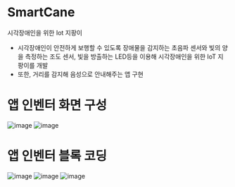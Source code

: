 # SmartCane
시각장애인을 위한 Iot 지팡이

- 시각장애인이 안전하게 보행할 수 있도록 장애물을 감지하는 초음파 센서와 빛의 양을 측정하는 조도 센서, 빛을 방출하는 LED등을 이용해 시각장애인을 위한 IoT 지팡이를 개발
- 또한, 거리를 감지해 음성으로 안내해주는 앱 구현

# 앱 인벤터 화면 구성
![image](https://user-images.githubusercontent.com/81798918/131225679-3a58b674-49a2-400b-b376-ae8573b05c72.png)
![image](https://user-images.githubusercontent.com/81798918/131225687-ac9a6f4a-843a-4e2f-a25c-edd54f591df8.png)


# 앱 인벤터 블록 코딩
![image](https://user-images.githubusercontent.com/81798918/131225701-16fb20fc-3240-4828-9c95-3f1693375356.png)
![image](https://user-images.githubusercontent.com/81798918/131225707-99370c83-c41a-483e-9daf-d41cf8ac7195.png)
![image](https://user-images.githubusercontent.com/81798918/131225713-3bfb9080-be0c-403c-a38f-d2c6d67bb4d1.png)



